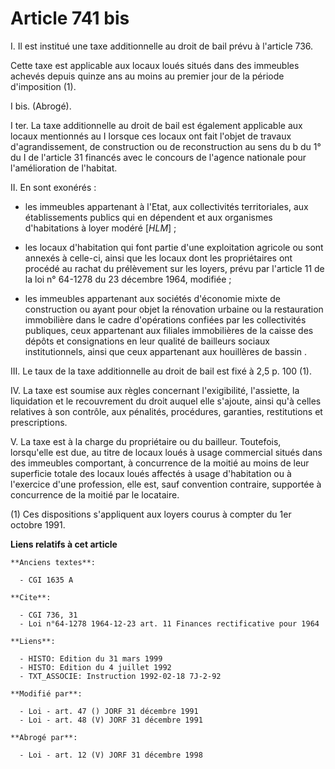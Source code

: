 # Article 741 bis

I. Il est institué une taxe additionnelle au droit de bail prévu à l'article 736.

Cette taxe est applicable aux locaux loués situés dans des immeubles achevés depuis quinze ans au moins au premier jour de la
période d'imposition (1).

I bis. (Abrogé).

I ter. La taxe additionnelle au droit de bail est également applicable aux locaux mentionnés au I lorsque ces locaux ont fait
l'objet de travaux d'agrandissement, de construction ou de reconstruction au sens du b du 1° du I de l'article 31 financés
avec le concours de l'agence nationale pour l'amélioration de l'habitat.

II. En sont exonérés :

- les immeubles appartenant à l'Etat, aux collectivités territoriales, aux établissements publics qui en dépendent et aux
organismes d'habitations à loyer modéré [*HLM*] ;

- les locaux d'habitation qui font partie d'une exploitation agricole ou sont annexés à celle-ci, ainsi que les locaux dont
les propriétaires ont procédé au rachat du prélèvement sur les loyers, prévu par l'article 11 de la loi n° 64-1278 du 23
décembre 1964, modifiée ;

- les immeubles appartenant aux sociétés d'économie mixte de construction ou ayant pour objet la rénovation urbaine ou la
restauration immobilière dans le cadre d'opérations confiées par les collectivités publiques, ceux appartenant aux filiales
immobilières de la caisse des dépôts et consignations en leur qualité de bailleurs sociaux institutionnels, ainsi que ceux
appartenant aux houillères de bassin .

III. Le taux de la taxe additionnelle au droit de bail est fixé à 2,5 p. 100 (1).

IV. La taxe est soumise aux règles concernant l'exigibilité, l'assiette, la liquidation et le recouvrement du droit auquel
elle s'ajoute, ainsi qu'à celles relatives à son contrôle, aux pénalités, procédures, garanties, restitutions et
prescriptions.

V. La taxe est à la charge du propriétaire ou du bailleur. Toutefois, lorsqu'elle est due, au titre de locaux loués à usage
commercial situés dans des immeubles comportant, à concurrence de la moitié au moins de leur superficie totale des locaux
loués affectés à usage d'habitation ou à l'exercice d'une profession, elle est, sauf convention contraire, supportée à
concurrence de la moitié par le locataire.

(1) Ces dispositions s'appliquent aux loyers courus à compter du 1er octobre 1991.

**Liens relatifs à cet article**

	**Anciens textes**:

	  - CGI 1635 A

	**Cite**:

	  - CGI 736, 31
	  - Loi n°64-1278 1964-12-23 art. 11 Finances rectificative pour 1964

	**Liens**:

	  - HISTO: Edition du 31 mars 1999
	  - HISTO: Edition du 4 juillet 1992
	  - TXT_ASSOCIE: Instruction 1992-02-18 7J-2-92

	**Modifié par**:

	  - Loi - art. 47 () JORF 31 décembre 1991
	  - Loi - art. 48 (V) JORF 31 décembre 1991

	**Abrogé par**:

	  - Loi - art. 12 (V) JORF 31 décembre 1998
